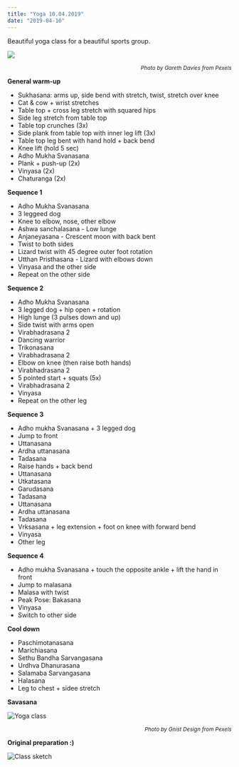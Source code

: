 ```yaml
---
title: "Yoga 10.04.2019"
date: "2019-04-10"
---
```


Beautiful yoga class for a beautiful sports group.

![ ](https://i.imgur.com/JOWC7bW.jpg "Photo by Gareth Davies from Pexels")<p style="font-size: 12px; text-align: right">*Photo by Gareth Davies from Pexels*</p>

**General warm-up**
- Sukhasana: arms up, side bend with stretch, twist, stretch over knee
- Cat & cow + wrist stretches
- Table top + cross leg stretch with squared hips
- Side leg stretch from table top
- Table top crunches (3x)
- Side plank from table top with inner leg lift (3x)
- Table top leg bent with hand hold + back bend
- Knee lift (hold 5 sec)
- Adho Mukha Svanasana
- Plank + push-up (2x)
- Vinyasa (2x)
- Chaturanga (2x)

**Sequence 1**
- Adho Mukha Svanasana
- 3 leggeed dog
- Knee to elbow, nose, other elbow
- Ashwa sanchalasana - Low lunge 
- Anjaneyasana - Crescent moon with back bent
- Twist to both sides
- Lizard twist with 45 degree outer foot rotation
- Utthan Pristhasana - Lizard with elbows down
- Vinyasa and the other side
- Repeat on the other side

**Sequence 2**
- Adho Mukha Svanasana
- 3 legged dog + hip open + rotation
- High lunge (3 pulses down and up)
- Side twist with arms open
- Virabhadrasana 2
- Dancing warrior
- Trikonasana
- Virabhadrasana 2
- Elbow on knee (then raise both hands)
- Virabhadrasana 2
- 5 pointed start + squats (5x)
- Virabhadrasana 2
- Vinyasa
- Repeat on the other leg

**Sequence 3**
- Adho mukha Svanasana + 3 legged dog
- Jump to front
- Uttanasana
- Ardha uttanasana
- Tadasana
- Raise hands + back bend
- Uttanasana
- Utkatasana
- Garudasana
- Tadasana
- Uttanasana
- Ardha uttanasana
- Tadasana
- Vrksasana + leg extension + foot on knee with forward bend
- Vinyasa
- Other leg

**Sequence 4**
- Adho mukha Svanasana + touch the opposite ankle + lift the hand in front
- Jump to malasana
- Malasa with twist
- </code>Peak Pose:</code> Bakasana
- Vinyasa
- Switch to other side

**Cool down**
- Paschimotanasana
- Marichiasana
- Sethu Bandha Sarvangasana
- Urdhva Dhanurasana
- Salamaba Sarvangasana
- Halasana
- Leg to chest + sidee stretch

**Savasana**

![Yoga class](https://i.imgur.com/qjSlsjU.jpg "Photo by Gnist Design from Pexels")<p style="font-size: 12px; text-align: right">*Photo by Gnist Design from Pexels*</p>

**Original preparation :)**


![Class sketch](https://i.imgur.com/dOdnJWV.jpg "Hand-drawn picture by Addania")